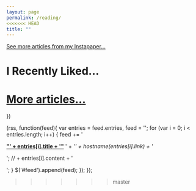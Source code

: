 ```yaml
---
layout: page
permalink: /reading/
<<<<<<< HEAD
title: ""
---
```


<script>
$(document).ready(function(){

var rss = 'https://www.instapaper.com/starred/rss/3027971/BBAkGKpxHLpXeTJRFugszS4o9s';

=======
title: "Reading"
---

Recent articles I liked:

<script src="http://ajax.googleapis.com/ajax/libs/jquery/2.0.0/jquery.min.js"></script>
<script src="http://maps.googleapis.com/maps/api/js?key=AIzaSyCJnj2nWoM86eU8Bq2G4lSNz3udIkZT4YY&sensor=false"></script>

<p id="feed"></p>

<a href="https://www.instapaper.com/p/erikreinertsen">See more articles from my Instapaper...</a>

<script>
$(document).ready(function(){
var rss = 'https://www.instapaper.com/starred/rss/3027971/BBAkGKpxHLpXeTJRFugszS4o9s';
function hostname(url) {
  var matches = url.match(/^https?\:\/\/(www\.)?([^\/?#]+)(?:[\/?#]|$)/i);
  return matches[2];
}
>>>>>>> master
(function(url, callback) {
    $.ajax({
        url: document.location.protocol
             + '//ajax.googleapis.com/ajax/services/feed/load?v=1.0&num=10&callback=?&q='
             + encodeURIComponent(url),
        dataType: 'json',
        success: function(data) {
            callback(data.responseData.feed);
        }
    });
<<<<<<< HEAD
})(rss, function(feed){
    var entries = feed.entries, feed = '';
    for (var i = 0; i < entries.length; i++) {
        feed += '<p><b><a href="' + entries[i].link + '">"' + entries[i].title + '"</a></b><br>'
                + entries[i].content + '</p>';
    }
    $('#feed').append(feed);
});


}); /* ready */
</script>

<h1>I Recently Liked...</h1>

<p id="feed">
</p>

<a href="https://www.instapaper.com/p/erikreinertsen">More articles...</a>
=======
})

(rss, function(feed){
    var entries = feed.entries, feed = '';
    for (var i = 0; i < entries.length; i++) {
        feed += '<p><b><a href="' + entries[i].link + '">"' + entries[i].title + '"</a></b> '
                + '<i>' + hostname(entries[i].link) + '</i></p>';
//                + entries[i].content + '</p>';
    }
    $('#feed').append(feed);
});
});
</script>
>>>>>>> master
